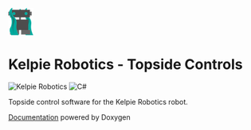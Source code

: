 ![](/docs/images/kelpie_logo.png)
# Kelpie Robotics - Topside Controls
![Kelpie Robotics](https://img.shields.io/badge/Kelpie_Robotics-Topside_Controls-00a99d.svg?style=for-the-badge)
![C#](https://img.shields.io/badge/c%23-%23239120.svg?style=for-the-badge&logo=c-sharp&logoColor=white)

Topside control software for the Kelpie Robotics robot.

[Documentation](https://kelpierobotics.github.io/2023-topside-controls/) powered by Doxygen